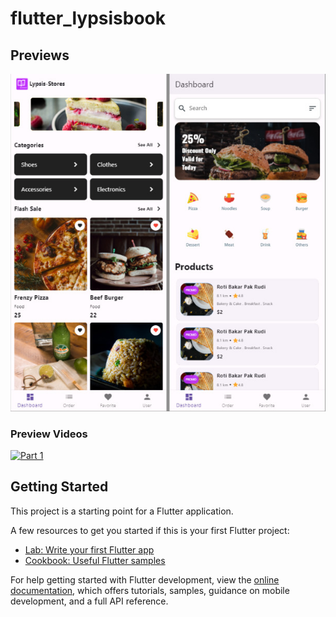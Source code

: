 # flutter_lypsisbook

## Previews

<img src="previews/lybook-1.jpg" alt="alt text">

### Preview Videos
[![Part 1](https://img.youtube.com/vi/FEyHPcDGbPk/0.jpg)](https://youtube.com/watch?v=FEyHPcDGbPk)



## Getting Started

This project is a starting point for a Flutter application.

A few resources to get you started if this is your first Flutter project:

- [Lab: Write your first Flutter app](https://docs.flutter.dev/get-started/codelab)
- [Cookbook: Useful Flutter samples](https://docs.flutter.dev/cookbook)

For help getting started with Flutter development, view the
[online documentation](https://docs.flutter.dev/), which offers tutorials,
samples, guidance on mobile development, and a full API reference.
